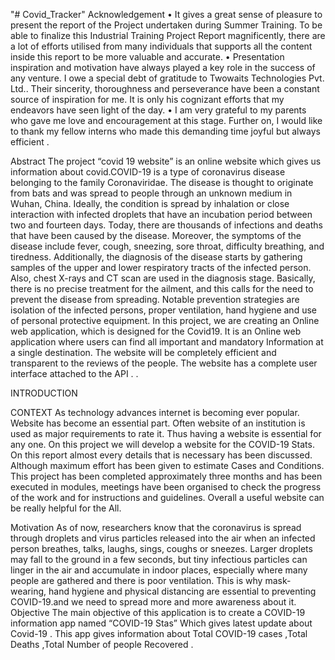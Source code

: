 "# Covid_Tracker" 
Acknowledgement
• It gives a great sense of pleasure to present the report of the Project undertaken during Summer Training. To be able to finalize this Industrial Training Project Report magnificently, there are a lot of efforts utilised from many individuals that supports all the content inside this report to be more valuable and accurate. 
• Presentation inspiration and motivation have always played a key role in the success of any venture. I owe a special debt of gratitude to Twowaits Technologies Pvt. Ltd.. Their sincerity, thoroughness and perseverance have been a constant source of inspiration for me. It is only his cognizant efforts that my endeavors have seen light of the day. 
• I am very grateful to my parents who gave me love and encouragement at this stage. Further on, I would like to thank my fellow interns who made this demanding time joyful but always efficient .







Abstract
The project “covid 19 website” is an online website which gives us information about covid.COVID-19 is a type of coronavirus disease belonging to the family Coronaviridae. The disease is thought to originate from bats and was spread to people through an unknown medium in Wuhan, China. Ideally, the condition is spread by inhalation or close interaction with infected droplets that have an incubation period between two and fourteen days. Today, there are thousands of infections and deaths that have been caused by the disease. 
Moreover, the symptoms of the disease include fever, cough, sneezing, sore throat, difficulty breathing, and tiredness. Additionally, the diagnosis of the disease starts by gathering samples of the upper and lower respiratory tracts of the infected person. Also, chest X-rays and CT scan are used in the diagnosis stage. Basically, there is no precise treatment for the ailment, and this calls for the need to prevent the disease from spreading. Notable prevention strategies are isolation of the infected persons, proper ventilation, hand hygiene and use of personal protective equipment.
In this project, we are creating an Online web application, which is designed for the Covid19. It is an Online web application where users can find all important and mandatory Information at a single destination. The website will be completely efficient and transparent to the reviews of the people.
The website has a complete user interface attached to the API .
.







INTRODUCTION

CONTEXT
As technology advances internet is becoming ever popular. Website has become an essential part. Often website of an institution is used as major requirements to rate it. Thus having a website is essential for any one. On this project we will develop a website for the COVID-19 Stats. On this report almost every details that is necessary has been discussed. Although maximum effort has been given to estimate Cases and Conditions.
This project has been completed approximately three months and has been executed in modules, meetings have been organised to check the progress of the work and for instructions and guidelines. Overall a useful website can be really helpful for the All.

Motivation
As of now, researchers know that the coronavirus is spread through droplets and virus particles released into the air when an infected person breathes, talks, laughs, sings, coughs or sneezes. Larger droplets may fall to the ground in a few seconds, but tiny infectious particles can linger in the air and accumulate in indoor places, especially where many people are gathered and there is poor ventilation. This is why mask-wearing, hand hygiene and physical distancing are essential to preventing COVID-19.and we need to spread more and more awareness about it.
Objective
The main objective of this application is to create a COVID-19 information app named “COVID-19 Stas” Which gives latest update about Covid-19 . This app gives information about Total COVID-19 cases ,Total Deaths ,Total Number of people Recovered .
